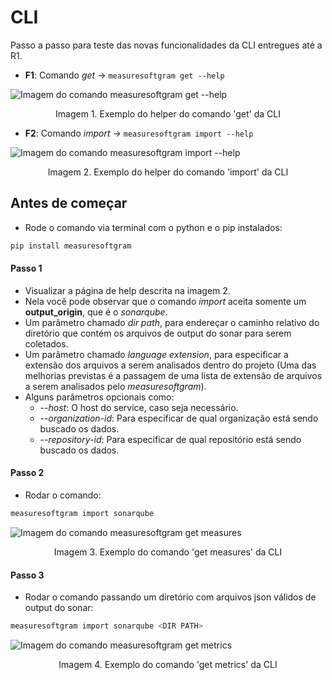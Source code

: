 # CLI

Passo a passo para teste das novas funcionalidades da CLI entregues até a R1.

- **F1**: Comando _get_ -> ```measuresoftgram get --help```

![Imagem do comando measuresoftgram get --help](https://media.discordapp.net/attachments/1005091228544684153/1006585817633919007/Captura_de_tela_de_2022-08-09_12-31-47.png)
<figcaption style="text-align: center">Imagem 1. Exemplo do helper do comando 'get' da CLI</figcaption>

- **F2**: Comando _import_ -> ```measuresoftgram import --help```

![Imagem do comando measuresoftgram import --help](https://media.discordapp.net/attachments/1005091228544684153/1006585818019799060/Captura_de_tela_de_2022-08-09_12-32-17.png)
<figcaption style="text-align: center">Imagem 2. Exemplo do helper do comando 'import' da CLI</figcaption>

## Antes de começar

- Rode o comando via terminal com o python e o pip instalados:

```bash
pip install measuresoftgram
```

#### Passo 1

- Visualizar a página de help descrita na imagem 2.
- Nela você pode observar que o comando _import_ aceita somente um **output_origin**, que é o _sonarqube_.
- Um parâmetro chamado _dir path_, para endereçar o caminho relativo do diretório que contém os arquivos de output do sonar para serem coletados.
- Um parâmetro chamado _language extension_, para especificar a extensão dos arquivos a serem analisados dentro do projeto (Uma das melhorias previstas é a passagem de uma lista de extensão de arquivos a serem analisados pelo _measuresoftgram_).
- Alguns parâmetros opcionais como:
  - _--host_: O host do service, caso seja necessário.
  - _--organization-id_: Para especificar de qual organização está sendo buscado os dados.
  - _--repository-id_:  Para especificar de qual repositório está sendo buscado os dados.

#### Passo 2

- Rodar o comando:
```bash
measuresoftgram import sonarqube
```

![Imagem do comando measuresoftgram get measures](https://media.discordapp.net/attachments/1005091228544684153/1006590337541738546/Captura_de_tela_de_2022-08-09_12-49-58.png)
<figcaption style="text-align: center">Imagem 3. Exemplo do comando 'get measures' da CLI</figcaption>

#### Passo 3

- Rodar o comando passando um diretório com arquivos json válidos de output do sonar:
```bash
measuresoftgram import sonarqube <DIR PATH>
```

![Imagem do comando measuresoftgram get metrics](https://media.discordapp.net/attachments/1005091228544684153/1006590337919238265/Captura_de_tela_de_2022-08-09_12-50-16.png?width=1287&height=660)
<figcaption style="text-align: center">Imagem 4. Exemplo do comando 'get metrics' da CLI</figcaption>